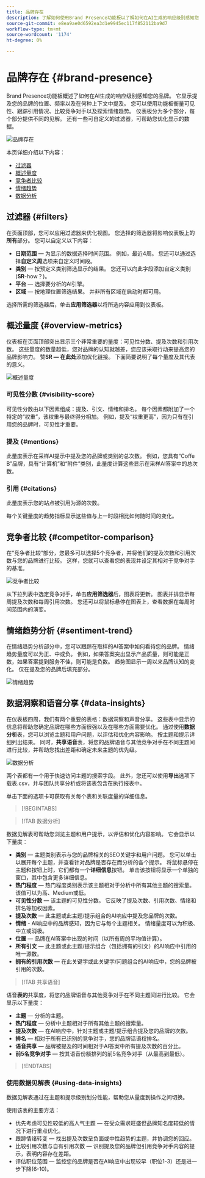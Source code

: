 ```yaml
---
title: 品牌存在
description: 了解如何使用Brand Presence功能板以了解如何在AI生成的响应级别感知您的品牌。
source-git-commit: e8ea9ae0d6592ea3d1e9945ec117f852112ba9d7
workflow-type: tm+mt
source-wordcount: '1174'
ht-degree: 0%

---
```



# 品牌存在 {#brand-presence}

Brand Presence功能板概述了如何在AI生成的响应级别感知您的品牌。 它显示提及您的品牌的位置、频率以及在何种上下文中提及。 您可以使用功能板衡量可见性、跟踪引用情况、比较竞争对手以及探索情绪趋势。 仪表板分为多个部分，每个部分提供不同的见解。 还有一些可自定义的过滤器，可帮助您优化显示的数据。

![品牌存在](/help/dashboards/assets/brand-main.png)

本页详细介绍以下内容：

* [过滤器](#filters)
* [概述量度](##key-metrics)
* [竞争者比较](##competitor-comparison)
* [情绪趋势](#sentiment-trend)
* [数据分析](#data-insights)

## 过滤器 {#filters}

在页面顶部，您可以应用过滤器来优化视图。 您选择的筛选器将影响仪表板上的&#x200B;**所有**&#x200B;部分。 您可以自定义以下内容：

* **日期范围** — 为显示的数据选择时间范围。 例如，最近4周。 您还可以通过选择&#x200B;**自定义周**&#x200B;选项来自定义时间段。
* **类别** — 按预定义类别筛选显示的结果。 您还可以向此字段添加自定义类别(**SR**-how？)。
* **平台** — 选择要分析的AI引擎。
* **区域** — 按地理位置筛选结果。 并非所有区域在启动时都可用。

选择所需的筛选器后，单击&#x200B;**应用筛选器**&#x200B;以将所选内容应用到仪表板。

## 概述量度 {#overview-metrics}

仪表板在页面顶部突出显示三个非常重要的量度：可见性分数、提及次数和引用次数。 这些量度的数量越低，您对品牌的认知就越差，您应该采取行动来提高您的品牌影响力。 赞&#x200B;**SR — 在此处**&#x200B;添加优化链接。 下面简要说明了每个量度及其代表的意义。

![概述量度](/help/dashboards/assets/overview-metrics.png)

### 可见性分数 {#visibility-score}

可见性分数由以下因素组成：提及、引文、情绪和排名。 每个因素都附加了一个特定的“权重”，该权重与最终得分相加。 例如，提及“权重更高”，因为只有在引用您的品牌时，可见性才重要。

### 提及 {#mentions}

此量度表示在采样AI提示中提及您的品牌或类别的总次数。 例如，您具有“Coffe B”品牌，具有“计算机”和“附件”类别，此量度计算这些显示在采样AI答案中的总次数。

### 引用 {#citations}

此量度表示您的站点被引用为源的次数。

每个关键量度的趋势指标显示这些值与上一时段相比如何随时间的变化。

## 竞争者比较 {#competitor-comparison}

在“竞争者比较”部分，您最多可以选择5个竞争者，并将他们的提及次数和引用次数与您的品牌进行比较。 这样，您就可以查看您的表现并设定其相对于竞争对手的基准。

![竞争者比较](/help/dashboards/assets/competitor-comparison.png)

从下拉列表中选定竞争对手，单击&#x200B;**应用筛选器**&#x200B;后，图表将更新。 图表并排显示每周提及次数和每周引用次数。 您还可以将鼠标悬停在图表上，查看数据在每周时间范围内的演变。

## 情绪趋势分析 {#sentiment-trend}

在情绪趋势分析部分中，您可以跟踪在取样的AI答案中如何看待您的品牌。 情绪趋势量度可以为正、中或负。 例如，如果答案突出显示产品质量，则可能是正数，如果答案提到服务不佳，则可能是负数。 趋势图显示一周以来品牌认知的变化。 仅在提及您的品牌后填充部分。

![情绪趋势](/help/dashboards/assets/sentiment-trend.png)

## 数据洞察和语音分享 {#data-insights}

在仪表板四周，我们有两个重要的表格：数据洞察和声音分享。 这些表中显示的信息将帮助您确定品牌在哪些方面很强以及在哪些方面需要优化。  通过使用&#x200B;**数据分析**&#x200B;表，您可以浏览主题和用户问题，以评估和优化内容影响。 按主题和提示详细列出结果。 同时，**共享语音**&#x200B;表，将您的品牌语音与其他竞争对手在不同主题间进行比较，并帮助您找出差距和确定未来主题的优先级。

![数据分析](/help/dashboards/assets/data-insights.png)

两个表都有一个用于快速访问主题的搜索字段。 此外，您还可以使用&#x200B;**导出**&#x200B;选项下载表.csv，并与团队共享分析或将该表包含在执行报表中。

单击下面的选项卡可获取有关每个表和关联度量的详细信息。

>[!BEGINTABS]

>[!TAB 数据分析]

数据见解表可帮助您浏览主题和用户提示，以评估和优化内容影响。 它会显示以下量度：

* **类别** — 主题类别表示与您的品牌相关的SEO关键字和用户问题。 您可以单击以展开每个主题，并查看针对品牌是否存在而分析的各个提示。 将鼠标悬停在主题和按钮上时，它们都有一个&#x200B;**详细信息**&#x200B;按钮。 单击该按钮将显示一个单独的窗口，其中包含更多详细信息。
* **热门程度** — 热门程度类别表示该主题相对于分析中所有其他主题的搜索量。 该值可以为高、Medium或低。
* **可见性分数** — 该主题的可见性分数。 它反映了提及次数、引用次数、情绪和排名等加权因素。
* **提及次数** — 此主题或此主题/提示组合的AI响应中提及您品牌的次数。
* **情绪** - AI响应中的品牌感知，因为它与每个主题相关。 情绪量度可以为积极、中立或消极。
* **位置** — 品牌在AI答案中出现的时间（以所有周的平均值计算）。
* **所有引文** — 此主题或此主题/提示组合（包括拥有的引文）的AI响应中引用的唯一源数。
* **拥有的引用次数** — 在此关键字或此关键字/问题组合的AI响应中，您的品牌被引用的次数。

>[!TAB 共享语音]

语音&#x200B;**表的**&#x200B;共享度，将您的品牌语音与其他竞争对手在不同主题间进行比较。 它会显示以下量度：

* **主题** — 分析的主题。
* **热门程度** — 分析中主题相对于所有其他主题的搜索量。
* **提及次数** — 在AI响应中，针对主题或主题/提示组合提及您的品牌的次数。
* **排名** — 相对于所有已识别的竞争对手，您的品牌话语权排名。
* **语音共享** — 品牌被提及的时间相对于AI答案中所有提及次数的百分比。
* **前5名竞争对手** — 按其语音份额排列的前5名竞争对手（从最高到最低）。

>[!ENDTABS]

### 使用数据见解表 {#using-data-insights}

数据见解表通过在主题和提示级别划分性能，帮助您从量度到操作之间切换。

使用该表的主要方法：

* 优先考虑可见性较低的高人气主题 — 在受众需求旺盛但品牌知名度较低的情况下进行重点优化。
* 跟踪情绪转变 — 找出提及次数呈负面或中性趋势的主题，并协调您的回应。
* 比较引用次数与自有引用次数 — 识别提及您的品牌但引用竞争对手内容的提示，表明内容存在差距。
* 评估职位范围 — 监控您的品牌是否在AI响应中出现较早（职位1-3）还是进一步下降(6-10)。
